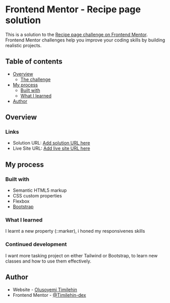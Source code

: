# Frontend Mentor - Recipe page solution

This is a solution to the [Recipe page challenge on Frontend Mentor](https://www.frontendmentor.io/challenges/recipe-page-KiTsR8QQKm). Frontend Mentor challenges help you improve your coding skills by building realistic projects.

## Table of contents

- [Overview](#overview)
  - [The challenge](#the-challenge)
- [My process](#my-process)
  - [Built with](#built-with)
  - [What I learned](#what-i-learned)
- [Author](#author)

## Overview

### Links

- Solution URL: [Add solution URL here](https://github.com/Timilehin-dex/RecipePage)
- Live Site URL: [Add live site URL here](https://timilehin-dex.github.io/RecipePage/)

## My process

### Built with

- Semantic HTML5 markup
- CSS custom properties
- Flexbox
- [Bootstrap](https://getbootstrap.com/)

### What I learned

I learnt a new property (::marker), i honed my responsivenes skills

### Continued development

I want more tasking project on either Tailwind or Bootstrap, to learn new classes and how to use them effectively.

## Author

- Website - [Olusoyemi Timilehin](https://timilehin-dex.github.io/Portfolio/)
- Frontend Mentor - [@Timilehin-dex](https://www.frontendmentor.io/profile/Timilehin-dex)
